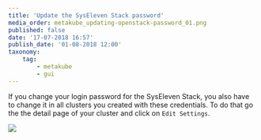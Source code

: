 ```yaml
---
title: 'Update the SysEleven Stack password'
media_order: metakube_updating-openstack-password_01.png
published: false
date: '17-07-2018 16:57'
publish_date: '01-08-2018 12:00'
taxonomy:
    tag:
        - metakube
        - gui
---
```


If you change your login password for the SysEleven Stack, you also have to change it in all clusters you created with these credentials.
To do that go the the detail page of your cluster and click on `Edit Settings`.

![](metakube_updating-openstack-password_01.png)
